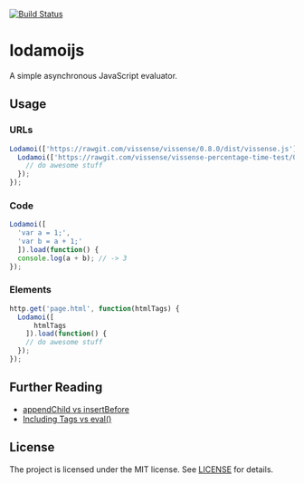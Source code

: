 [![Build Status](https://travis-ci.org/theborakompanioni/lodamoijs.svg?branch=master)](https://travis-ci.org/theborakompanioni/lodamoijs)

lodamoijs
========
A simple asynchronous JavaScript evaluator.

Usage
------

### URLs
```javascript
Lodamoi(['https://rawgit.com/vissense/vissense/0.8.0/dist/vissense.js']).load(function() {
  Lodamoi(['https://rawgit.com/vissense/vissense-percentage-time-test/0.5.0/dist/vissense-percentage-time-test.js']).load(function() {
    // do awesome stuff
  });
});
```

### Code
```javascript
Lodamoi([
  'var a = 1;',
  'var b = a + 1;'
  ]).load(function() {
  console.log(a + b); // -> 3
});
```

### Elements
```javascript
http.get('page.html', function(htmlTags) {
  Lodamoi([
      htmlTags
    ]).load(function() {
    // do awesome stuff
  });
});
```

Further Reading
------
- [appendChild vs insertBefore](http://www.stevesouders.com/blog/2010/05/11/appendchild-vs-insertbefore/)
- [Including Tags vs eval()](http://stackoverflow.com/questions/8380204/is-there-a-performance-gain-in-including-script-tags-as-opposed-to-using-eval)

License
-------

The project is licensed under the MIT license. See
[LICENSE](https://github.com/theborakompanioni/lodamoijs/blob/master/LICENSE) for details.
